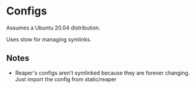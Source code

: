 # Configs

Assumes a Ubuntu 20.04 distribution.

Uses stow for managing symlinks.



## Notes

- Reaper's configs aren't symlinked because they are forever changing.
  Just import the config from static/reaper

